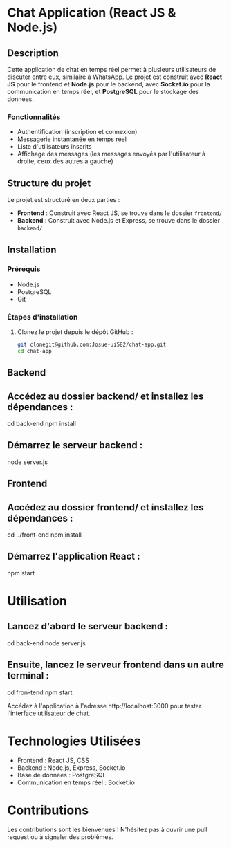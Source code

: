 # Chat Application (React JS & Node.js)

## Description

Cette application de chat en temps réel permet à plusieurs utilisateurs de discuter entre eux, similaire à WhatsApp. Le projet est construit avec **React JS** pour le frontend et **Node.js** pour le backend, avec **Socket.io** pour la communication en temps réel, et **PostgreSQL** pour le stockage des données.


### Fonctionnalités
- Authentification (inscription et connexion)
- Messagerie instantanée en temps réel
- Liste d'utilisateurs inscrits
- Affichage des messages (les messages envoyés par l'utilisateur à droite, ceux des autres à gauche)

## Structure du projet

Le projet est structuré en deux parties :
- **Frontend** : Construit avec React JS, se trouve dans le dossier `frontend/`
- **Backend** : Construit avec Node.js et Express, se trouve dans le dossier `backend/`

## Installation

### Prérequis
- Node.js
- PostgreSQL
- Git

### Étapes d'installation

1. Clonez le projet depuis le dépôt GitHub :

   ```bash
   git clonegit@github.com:Josue-ui582/chat-app.git
   cd chat-app

## Backend

## Accédez au dossier backend/ et installez les dépendances :
cd back-end
npm install

## Démarrez le serveur backend :

node server.js

## Frontend

## Accédez au dossier frontend/ et installez les dépendances :

cd ../front-end
npm install

## Démarrez l'application React :

npm start

# Utilisation

## Lancez d'abord le serveur backend :

cd back-end
node server.js

## Ensuite, lancez le serveur frontend dans un autre terminal :

cd fron-tend
npm start

Accédez à l'application à l'adresse http://localhost:3000 pour tester l'interface utilisateur de chat.

# Technologies Utilisées

- Frontend : React JS, CSS
- Backend : Node.js, Express, Socket.io
- Base de données : PostgreSQL
- Communication en temps réel : Socket.io

# Contributions

Les contributions sont les bienvenues ! N'hésitez pas à ouvrir une pull request ou à signaler des problèmes.

